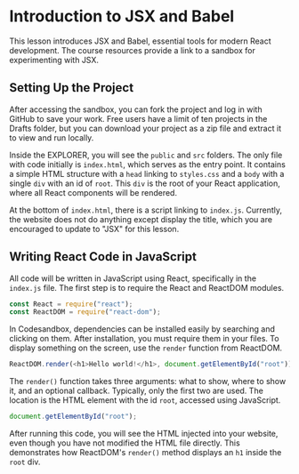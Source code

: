 # Introduction to JSX and Babel

This lesson introduces JSX and Babel, essential tools for modern React development. The course resources provide a link to a sandbox for experimenting with JSX.

## Setting Up the Project

After accessing the sandbox, you can fork the project and log in with GitHub to save your work. Free users have a limit of ten projects in the Drafts folder, but you can download your project as a zip file and extract it to view and run locally.

Inside the EXPLORER, you will see the `public` and `src` folders. The only file with code initially is `index.html`, which serves as the entry point. It contains a simple HTML structure with a `head` linking to `styles.css` and a `body` with a single `div` with an id of `root`. This `div` is the root of your React application, where all React components will be rendered.

At the bottom of `index.html`, there is a script linking to `index.js`. Currently, the website does not do anything except display the title, which you are encouraged to update to "JSX" for this lesson.

## Writing React Code in JavaScript

All code will be written in JavaScript using React, specifically in the `index.js` file. The first step is to require the React and ReactDOM modules.

```js
const React = require("react");
const ReactDOM = require("react-dom");
```

In Codesandbox, dependencies can be installed easily by searching and clicking on them. After installation, you must require them in your files. To display something on the screen, use the `render` function from ReactDOM.

```js
ReactDOM.render(<h1>Hello world!</h1>, document.getElementById("root"));
```

The `render()` function takes three arguments: what to show, where to show it, and an optional callback. Typically, only the first two are used. The location is the HTML element with the id `root`, accessed using JavaScript.

```js
document.getElementById("root");
```

After running this code, you will see the HTML injected into your website, even though you have not modified the HTML file directly. This demonstrates how ReactDOM's `render()` method displays an `h1` inside the `root` div.
